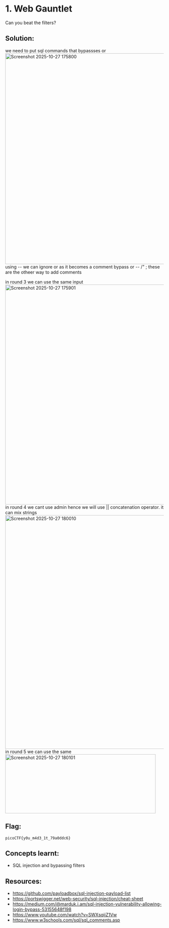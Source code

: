 # 1. Web Gauntlet

Can you beat the filters?
## Solution:
we need to put sql commands that bypassses or
<img width="1482" height="671" alt="Screenshot 2025-10-27 175800" src="https://github.com/user-attachments/assets/4c4b5eb7-1df5-4f85-be78-4c7c62c7362b" />
using -- we can ignore or as it becomes a comment
bypass or --
/" ; these are the otheer way to add comments 

in round 3 we can use the same input 
<img width="1266" height="700" alt="Screenshot 2025-10-27 175901" src="https://github.com/user-attachments/assets/62ee1069-5f3c-4b82-93b4-55fc99c5ceaa" />
in round 4 we cant use admin hence we will use || concatenation operator. it can mix strings
<img width="1373" height="744" alt="Screenshot 2025-10-27 180010" src="https://github.com/user-attachments/assets/4aa8cd58-fb9a-4b79-9e60-f67562700df9" />
in round 5 we can use the same
<img width="478" height="188" alt="Screenshot 2025-10-27 180101" src="https://github.com/user-attachments/assets/b57c2b4f-6e74-4000-8de0-c43b2db00617" />




## Flag:

```
picoCTF{y0u_m4d3_1t_79a0ddc6}
```

## Concepts learnt:

- SQL injection and bypassing filters

## Resources:

- https://github.com/payloadbox/sql-injection-payload-list
- https://portswigger.net/web-security/sql-injection/cheat-sheet
- https://medium.com/@marduk.i.am/sql-injection-vulnerability-allowing-login-bypass-53155648f198
- https://www.youtube.com/watch?v=SWXsqiiZ1Vw
- https://www.w3schools.com/sql/sql_comments.asp

